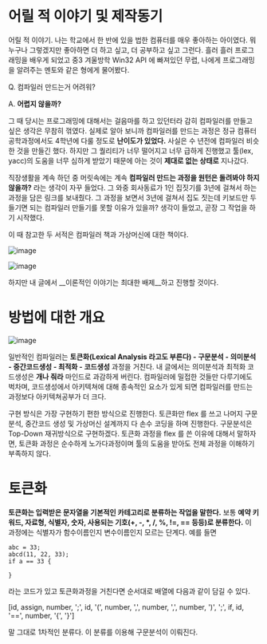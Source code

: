 # 어릴 적 이야기 및 제작동기
어릴 적 이야기. 나는 학교에서 한 반에 있을 법한 컴퓨터를 매우 좋아하는 아이였다. 뭐 누구나 그렇겠지만 좋아하면 더 하고 싶고, 더 공부하고 싶고 그런다. 흘러 흘러 프로그래밍을 배우게 되었고 중3 겨울방학 Win32 API 에 빠져있던 무렵, 나에게 프로그래밍을 알려주는 멘토와 같은 형에게 물어봤다. 

Q. 컴파일러 만드는거 어려워? 

A. __어렵지 않을까?__ 

그 때 당시는 프로그래밍에 대해서는 걸음마를 하고 있던터라 감히 컴파일러를 만들고 싶은 생각은 무참히 꺾였다. 실제로 알아 보니까 컴파일러를 만드는 과정은 정규 컴퓨터공학과정에서도 4학년에 다룰 정도로 __난이도가 있었다.__ 사실은 수 년전에 컴파일러 비슷한 것을 만들긴 했다. 하지만 그 퀄리티가 너무 떨어지고 너무 급하게 진행했고 툴(lex, yacc)의 도움을 너무 심하게 받았기 때문에 아는 것이 __제대로 없는 상태로__ 지나갔다.

직장생활을 계속 하던 중 머릿속에는 계속 __컴파일러 만드는 과정을 원턴은 돌려봐야 하지 않을까?__ 라는 생각이 자꾸 들었다. 그 와중 회사동료가 1인 집짓기를 3년에 걸쳐서 하는 과정을 담은 링크를 보내줬다. 그 과정을 보면서 3년에 걸쳐서 집도 짓는데 키보드만 두들기면 되는 컴파일러 만들기를 못할 이유가 있을까? 생각이 들었고, 곧장 그 작업을 하기 시작했다.

이 때 참고한 두 서적은 컴파일러 책과 가상머신에 대한 책이다.

![image](https://user-images.githubusercontent.com/3623889/72685915-05cdd300-3b32-11ea-9aaf-85a813dff641.png)

![image](https://user-images.githubusercontent.com/3623889/72685923-2007b100-3b32-11ea-98c4-e5cae341df11.png)

하지만 내 글에서 __이론적인 이야기는 최대한 배제__하고 진행할 것이다.


# 방법에 대한 개요

![image](https://user-images.githubusercontent.com/3623889/72682192-dc02b500-3b0d-11ea-973b-d82562f943b8.png)

일반적인 컴파일러는 __토큰화(Lexical Analysis 라고도 부른다) - 구문분석 - 의미분석 - 중간코드생성 - 최적화 - 코드생성__ 과정을 거친다. 내 글에서는 의미분석과 최적화 코드생성은 __개나 줘라__ 마인드로 과감하게 버린다. 컴파일러에 밀접한 것들만 다루기에도 벅차며, 코드생성에서 아키텍쳐에 대해 종속적인 요소가 있게 되면 컴파일러를 만드는 과정보다 아키텍쳐공부가 더 크다. 

구현 방식은 가장 구현하기 편한 방식으로 진행한다. 토큰화만 flex 를 쓰고 나머지 구문분석, 중간코드 생성 및 가상머신 설계까지 다 손수 코딩을 하며 진행한다. 구문분석은 Top-Down 재귀방식으로 구현하겠다. 토큰화 과정을 flex 를 쓴 이유에 대해서 말하자면, 토큰화 과정은 순수하게 노가다과정이며 툴의 도움을 받아도 전체 과정을 이해하기 부족하지 않다.

# 토큰화

__토큰화는 입력받은 문자열을 기본적인 카테고리로 분류하는 작업을 말한다.__ 보통 __예약 키워드, 자료형, 식별자, 숫자, 사용되는 기호(+, -, *, /, %, !=, == 등등)로 분류한다.__ 이 과정에는 식별자가 함수이름인지 변수이름인지 모르는 단계다. 예를 들면 
```
abc = 33;
abcd(11, 22, 33);
if a == 33 {
    
}
```
라는 코드가 있고 토큰화과정을 거친다면 순서대로 배열에 다음과 같이 담길 수 있다.

[id, assign, number, ';', id, '(', number, ',', number, ',', number, ')', ';', if, id, '==', number, '{', '}']

말 그대로 1차적인 분류다. 이 분류를 이용해 구문분석이 이뤄진다.



